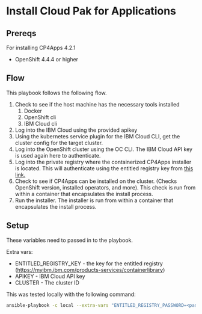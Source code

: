 # Install Cloud Pak for Applications

## Prereqs

For installing CP4Apps 4.2.1

- OpenShift 4.4.4 or higher

## Flow

This playbook follows the following flow.

1. Check to see if the host machine has the necessary tools installed
    1. Docker
    1. OpenShift cli
    1. IBM Cloud cli
1. Log into the IBM Cloud using the provided apikey
1. Using the kubernetes service plugin for the IBM Cloud CLI, get the cluster config for the target cluster.
1. Log into the OpenShift cluster using the OC CLI. The IBM Cloud API key is used again here to authenticate.
1. Log into the private registry where the containerized CP4Apps installer is located. This will authenticate using the entitled registry key from [this link.](https://myibm.ibm.com/products-services/containerlibrary)
1. Check to see if CP4Apps can be installed on the cluster. (Checks OpenShift version, installed operators, and more). This check is run from within a container that encapsulates the install process.
1. Run the installer. The installer is run from within a container that encapsulates the install process.

## Setup

These variables need to passed in to the playbook.

Extra vars:

- ENTITLED_REGISTRY_KEY - the key for the entitled registry (https://myibm.ibm.com/products-services/containerlibrary)
- APIKEY - IBM Cloud API key
- CLUSTER - The cluster ID

This was tested locally with the following command:

```bash
ansible-playbook -c local --extra-vars "ENTITLED_REGISTRY_PASSWORD=<password> CLUSTER=<cluster> APIKEY=<apikey>" playbook.yml -v
```
